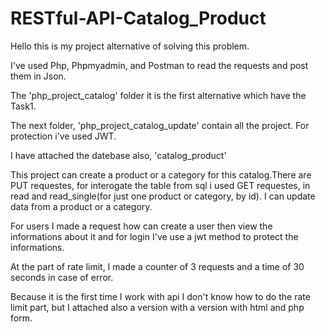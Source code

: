 # RESTful-API-Catalog_Product

Hello this is my project alternative of solving this problem.

I've used Php, Phpmyadmin, and Postman to read the requests and post them in Json.

The 'php_project_catalog' folder it is the first alternative which have the Task1.

The next folder, 'php_project_catalog_update' contain all the project.
For protection i've used JWT.

I have attached the datebase also, 'catalog_product'

This project can create a product or a category for this catalog.There are PUT requestes,
for interogate the table from sql i used GET requestes, in read and read_single(for just one product or category, by id).
I can update data from a product or a category.

For users I made a request how can create a user then view the informations about it and for login I've use a jwt method to protect the informations. 

At the part of rate limit, I made a counter of 3 requests and a time of 30 seconds in case of error.

Because it is the first time I work with api I don't know how to do the rate limit part, but I attached also a version with a version with html and php form.
